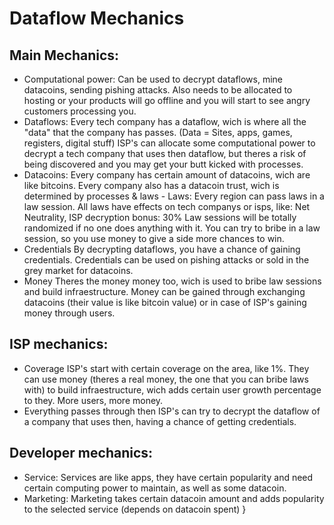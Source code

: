 # Dataflow Mechanics

## Main Mechanics:
- Computational power: Can be used to decrypt dataflows, mine datacoins, sending pishing attacks. Also needs to be allocated to hosting or your products will go offline and you will start to see angry customers processing you.
- Dataflows: Every tech company has a dataflow, wich is where all the "data" that the company has passes. (Data = Sites, apps, games, registers, digital stuff) ISP's can allocate some computational power to decrypt a tech company that uses then dataflow, but theres a risk of being discovered and you may get your butt kicked with processes.
- Datacoins: Every company has certain amount of datacoins, wich are like bitcoins. Every company also has a datacoin trust, wich is determined by processes & laws - Laws: Every region can pass laws in a law session. All laws have effects on tech companys or isps, like: Net Neutrality, ISP decryption bonus: 30% Law sessions will be totally randomized if no one does anything with it. You can try to bribe in a law session, so you use money to give a side more chances to win.
- Credentials
By decrypting dataflows, you have a chance of gaining credentials. Credentials can be used on pishing attacks or sold in the grey market for datacoins.
- Money
Theres the money money too, wich is used to bribe law sessions and build infraestructure. Money can be gained through exchanging datacoins (their value is like bitcoin value) or in case of ISP's gaining money through users.

## ISP mechanics:
- Coverage
ISP's start with certain coverage on the area, like 1%.
They can use money (theres a real money, the one that you can bribe laws with) to build infraestructure, wich adds certain user growth percentage to they.
More users, more money.
- Everything passes through then
ISP's can try to decrypt the dataflow of a company that uses then, having a chance of getting credentials.

## Developer mechanics:
- Service: Services are like apps, they have certain popularity and need certain computing power to maintain, as well as some datacoin.
- Marketing: Marketing takes certain datacoin amount and adds popularity to the selected service (depends on datacoin spent) }
